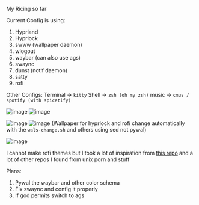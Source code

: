 My Ricing so far

Current Config is using:
1. Hyprland
2. Hyprlock
3. swww (wallpaper daemon)
4. wlogout
5. waybar (can also use ags)
6. swaync
7. dunst (notif daemon)
8. satty
9. rofi

Other Configs:
Terminal -> `kitty`
Shell -> `zsh (oh my zsh)`
music -> `cmus / spotify (with spicetify)`

![image](https://github.com/nots1dd/dotfiles/assets/140317709/0ee3d5a7-2a9d-41c6-9958-110110914c9e)
![image](https://github.com/nots1dd/dotfiles/assets/140317709/3f359d70-180f-44f4-aa77-a431ce145ef8)

![image](https://github.com/nots1dd/dotfiles/assets/140317709/d5d63493-2dff-43de-8721-83f4b9ee94cc)
![image](https://github.com/nots1dd/dotfiles/assets/140317709/2c3967c9-4de0-4bf1-b275-e0685bd4143e)
(Wallpaper for hyprlock and rofi change automatically with the `wals-change.sh` and others using sed not pywal)

![image](https://github.com/nots1dd/dotfiles/assets/140317709/cea1e190-eef4-403d-8621-d212cca63eb5)

I cannot make rofi themes but I took a lot of inspiration from [this repo](https://github.com/adi1090x/rofi) and a lot of other repos I found from unix porn and stuff

Plans:
1. Pywal the waybar and other color schema
2. Fix swaync and config it properly
3. If god permits switch to ags



